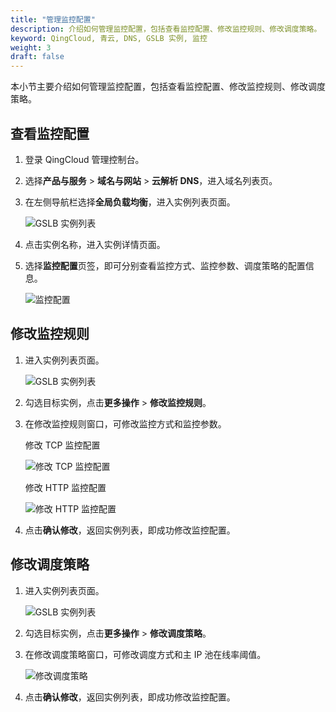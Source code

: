 ```yaml
---
title: "管理监控配置"
description: 介绍如何管理监控配置，包括查看监控配置、修改监控规则、修改调度策略。
keyword: QingCloud, 青云, DNS, GSLB 实例, 监控
weight: 3
draft: false
---
```


本小节主要介绍如何管理监控配置，包括查看监控配置、修改监控规则、修改调度策略。

## 查看监控配置

1. 登录 QingCloud 管理控制台。
2. 选择**产品与服务** > **域名与网站** > **云解析 DNS**，进入域名列表页。
3. 在左侧导航栏选择**全局负载均衡**，进入实例列表页面。
   
   ![GSLB 实例列表](../_image/gslb_policy_list.png)

4. 点击实例名称，进入实例详情页面。
5. 选择**监控配置**页签，即可分别查看监控方式、监控参数、调度策略的配置信息。
   
   ![监控配置](../_image/check_monitor_config.png)

## 修改监控规则

1. 进入实例列表页面。
   
   ![GSLB 实例列表](../_image/gslb_policy_list.png)

2. 勾选目标实例，点击**更多操作** > **修改监控规则**。
3. 在修改监控规则窗口，可修改监控方式和监控参数。
   
    修改 TCP 监控配置
  
      ![修改 TCP 监控配置](../_image/modify_tcp_monitor.png)

    修改 HTTP 监控配置
    
      ![修改 HTTP 监控配置](../_image/modify_http_monitor.png)

4. 点击**确认修改**，返回实例列表，即成功修改监控配置。

## 修改调度策略

1. 进入实例列表页面。
   
   ![GSLB 实例列表](../_image/gslb_policy_list.png)

2. 勾选目标实例，点击**更多操作** > **修改调度策略**。
3. 在修改调度策略窗口，可修改调度方式和主 IP 池在线率阈值。
   
   ![修改调度策略](../_image/modify_scheduling_rules.png)

4. 点击**确认修改**，返回实例列表，即成功修改监控配置。
